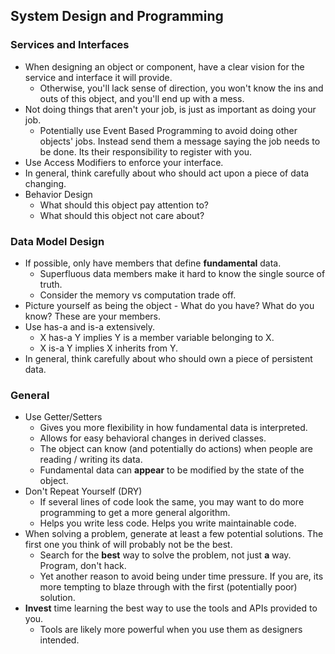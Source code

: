 ## System Design and Programming

### Services and Interfaces
* When designing an object or component, have a clear vision for the service and interface it will provide.
    * Otherwise, you'll lack sense of direction, you won't know the ins and outs of this object, and you'll end up with a mess.
* Not doing things that aren't your job, is just as important as doing your job.
    * Potentially use Event Based Programming to avoid doing other objects' jobs. Instead send them a message saying the job needs to be done. Its their responsibility to register with you.
* Use Access Modifiers to enforce your interface.
* In general, think carefully about who should act upon a piece of data changing.
* Behavior Design
    * What should this object pay attention to?
    * What should this object not care about?

### Data Model Design
* If possible, only have members that define **fundamental** data.
    * Superfluous data members make it hard to know the single source of truth.
    * Consider the memory vs computation trade off.
* Picture yourself as being the object - What do you have? What do you know? These are your members.
* Use has-a and is-a extensively.
    * X has-a Y implies Y is a member variable belonging to X.
    * X is-a Y implies X inherits from Y.
* In general, think carefully about who should own a piece of persistent data.

### General
* Use Getter/Setters
    * Gives you more flexibility in how fundamental data is interpreted.
    * Allows for easy behavioral changes in derived classes.
    * The object can know (and potentially do actions) when people are reading / writing its data.
    * Fundamental data can **appear** to be modified by the state of the object.
* Don't Repeat Yourself (DRY)
    * If several lines of code look the same, you may want to do more programming to get a more general algorithm.
    * Helps you write less code. Helps you write maintainable code.
* When solving a problem, generate at least a few potential solutions. The first one you think of will probably not be the best.
    * Search for the **best** way to solve the problem, not just **a** way. Program, don't hack.
    * Yet another reason to avoid being under time pressure. If you are, its more tempting to blaze through with the first (potentially poor) solution.
* **Invest** time learning the best way to use the tools and APIs provided to you.
    * Tools are likely more powerful when you use them as designers intended.
